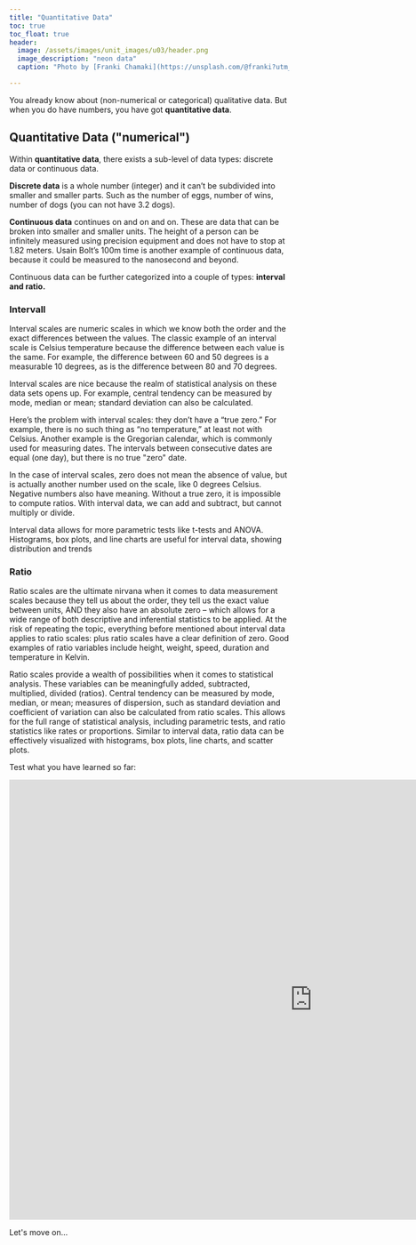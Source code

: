 ```yaml
---
title: "Quantitative Data"
toc: true
toc_float: true
header:
  image: /assets/images/unit_images/u03/header.png
  image_description: "neon data"
  caption: "Photo by [Franki Chamaki](https://unsplash.com/@franki?utm_source=unsplash&amp;utm_medium=referral&amp;utm_content=creditCopyText) [from unsplash](https://unsplash.com/s/photos/data?utm_source=unsplash&amp;utm_medium=referral&amp;utm_content=creditCopyText)"

---
```

You already know about (non-numerical or categorical) qualitative data. But when you do have numbers, you have got **quantitative data**.

## Quantitative Data ("numerical")
Within **quantitative data**, there exists a sub-level of data types: discrete data or continuous data.

**Discrete data** is a whole number (integer) and it can’t be subdivided into smaller and smaller parts. Such as the number of eggs, number of wins, number of dogs (you can not have 3.2 dogs).

**Continuous data** continues on and on and on. These are data that can be broken into smaller and smaller units. The height of a person can be infinitely measured using precision equipment and does not have to stop at 1.82 meters. Usain Bolt’s 100m time is another example of continuous data, because it could be measured to the nanosecond and beyond.

Continuous data can be further categorized into a couple of types: **interval and ratio.**

### Intervall
Interval scales are numeric scales in which we know both the order and the exact differences between the values.  The classic example of an interval scale is Celsius temperature because the difference between each value is the same.  For example, the difference between 60 and 50 degrees is a measurable 10 degrees, as is the difference between 80 and 70 degrees.

Interval scales are nice because the realm of statistical analysis on these data sets opens up.  For example, central tendency can be measured by mode, median or mean; standard deviation can also be calculated.

Here’s the problem with interval scales: they don’t have a “true zero.”  For example, there is no such thing as “no temperature,” at least not with Celsius.  Another example is the Gregorian calendar, which is commonly used for measuring dates. The intervals between consecutive dates are equal (one day), but there is no true "zero" date.

In the case of interval scales, zero does not mean the absence of value, but is actually another number used on the scale, like 0 degrees Celsius.  Negative numbers also have meaning.  Without a true zero, it is impossible to compute ratios.  With interval data, we can add and subtract, but cannot multiply or divide.

Interval data allows for more parametric tests like t-tests and ANOVA. Histograms, box plots, and line charts are useful for interval data, showing distribution and trends

### Ratio
Ratio scales are the ultimate nirvana when it comes to data measurement scales because they tell us about the order, they tell us the exact value between units, AND they also have an absolute zero – which allows for a wide range of both descriptive and inferential statistics to be applied.  At the risk of repeating the topic, everything before mentioned about interval data applies to ratio scales: plus ratio scales have a clear definition of zero.  Good examples of ratio variables include height, weight, speed, duration and temperature in Kelvin. 

Ratio scales provide a wealth of possibilities when it comes to statistical analysis. These variables can be meaningfully added, subtracted, multiplied, divided (ratios). Central tendency can be measured by mode, median, or mean; measures of dispersion, such as standard deviation and coefficient of variation can also be calculated from ratio scales. This allows for the full range of statistical analysis, including parametric tests, and ratio statistics like rates or proportions.
Similar to interval data, ratio data can be effectively visualized with histograms, box plots, line charts, and scatter plots.



Test what you have learned so far:

<iframe src="https://geomoer.github.io/moer-h5p-content/h5p-standalone-1.3.x/demo/base-r-unit03-01-object-types.html" width="1090" height="792" frameborder="0" allowfullscreen="allowfullscreen" allow="geolocation *; microphone *; camera *; midi *; encrypted-media *"> </iframe><script src="https://h5p.org/sites/all/modules/h5p/library/js/h5p-resizer.js" charset="UTF-8"></script>


Let's move on...

<!--
## Further reading

add some day
-->
